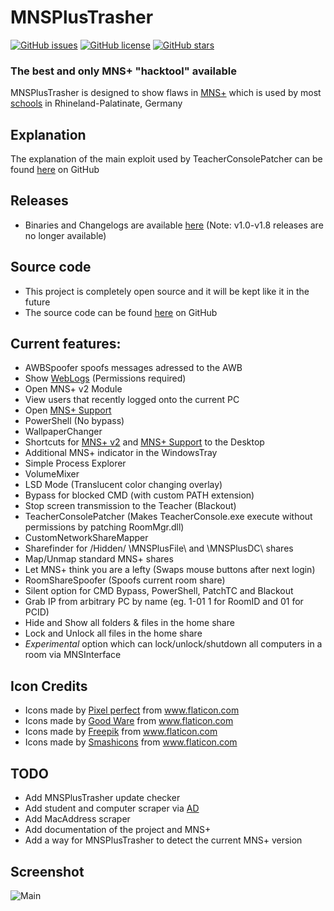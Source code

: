 # MNSPlusTrasher
[![GitHub issues](https://img.shields.io/github/issues/basti564/MNSPlusTrasher?style=for-the-badge)](https://github.com/basti564/MNSPlusTrasher/issues)
[![GitHub license](https://img.shields.io/github/license/basti564/MNSPlusTrasher?style=for-the-badge)](https://github.com/basti564/MNSPlusTrasher/blob/master/LICENSE)
[![GitHub stars](https://img.shields.io/github/stars/basti564/MNSPlusTrasher?style=for-the-badge)](https://github.com/basti564/MNSPlusTrasher/stargazers)
### The best and only MNS+ "hacktool" available
MNSPlusTrasher is designed to show flaws in [MNS+](http://mns.bildung-rp.de/) which is used by most [schools](https://mnsplus.bildung-rp.de/schulen/uebersicht/liste-aller-mns-schulen.html) in Rhineland-Palatinate, Germany
## Explanation
The explanation of the main exploit used by TeacherConsolePatcher can be found [here](https://github.com/basti564/mns-patcher) on GitHub
## Releases
- Binaries and Changelogs are available [here](https://github.com/basti564/MNSPlusTrasher/releases) (Note: v1.0-v1.8 releases are no longer available)
## Source code
- This project is completely open source and it will be kept like it in the future
- The source code can be found [here](https://github.com/basti564/MNSPlusTrasher) on GitHub
## Current features:
- AWBSpoofer spoofs messages adressed to the AWB
- Show [WebLogs](http://mnsplusproxy/) (Permissions required)
- Open MNS+ v2 Module
- View users that recently logged onto the current PC
- Open [MNS+ Support](https://mns.bildung-rp.de/mnsdb/)
- PowerShell (No bypass)
- WallpaperChanger
- Shortcuts for [MNS+ v2](http://mnsplusweb:1234/home/start) and [MNS+ Support](https://mns.bildung-rp.de/mnsdb/) to the Desktop
- Additional MNS+ indicator in the WindowsTray
- Simple Process Explorer
- VolumeMixer
- LSD Mode (Translucent color changing overlay)
- Bypass for blocked CMD (with custom PATH extension)
- Stop screen transmission to the Teacher (Blackout)
- TeacherConsolePatcher (Makes TeacherConsole.exe execute without permissions by patching RoomMgr.dll)
- CustomNetworkShareMapper
- Sharefinder for /Hidden/ \\MNSPlusFile\ and \\MNSPlusDC\ shares
- Map/Unmap standard MNS+ shares
- Let MNS+ think you are a lefty (Swaps mouse buttons after next login)
- RoomShareSpoofer (Spoofs current room share)
- Silent option for CMD Bypass, PowerShell, PatchTC and Blackout
- Grab IP from arbitrary PC by name (eg. 1-01 1 for RoomID and 01 for PCID)
- Hide and Show all folders & files in the home share
- Lock and Unlock all files in the home share
- *Experimental* option which can lock/unlock/shutdown all computers in a room via MNSInterface
## Icon Credits
- Icons made by <a href="https://www.flaticon.com/authors/pixel-perfect" title="Pixel perfect">Pixel perfect</a> from <a href="https://www.flaticon.com/" title="Flaticon">www.flaticon.com</a>
- Icons made by <a href="https://www.flaticon.com/authors/good-ware" title="Good Ware">Good Ware</a> from <a href="https://www.flaticon.com/" title="Flaticon">www.flaticon.com</a>
- Icons made by <a href="https://www.flaticon.com/authors/freepik" title="Freepik">Freepik</a> from <a href="https://www.flaticon.com/" title="Flaticon">www.flaticon.com</a>
- Icons made by <a href="https://www.flaticon.com/authors/smashicons" title="Smashicons">Smashicons</a> from <a href="https://www.flaticon.com/" title="Flaticon"> www.flaticon.com</a>
## TODO
- Add MNSPlusTrasher update checker
- Add student and computer scraper via [AD](https://de.wikipedia.org/wiki/Active_Directory)
- Add MacAddress scraper
- Add documentation of the project and MNS+
- Add a way for MNSPlusTrasher to detect the current MNS+ version
## Screenshot
![Main](https://user-images.githubusercontent.com/34898868/93655210-7b23d780-fa22-11ea-901b-f8afa6c62496.PNG)

